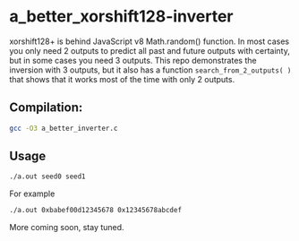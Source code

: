 # a_better_xorshift128-inverter
xorshift128+ is behind JavaScript v8 Math.random() function.
In most cases you only need 2 outputs to predict all past and future outputs with certainty,
but in some cases you need 3 outputs.
This repo demonstrates the inversion with 3 outputs, but it also has a function
`search_from_2_outputs( )` that shows that it works most of the time with only 2 outputs.


## Compilation:

```bash
gcc -O3 a_better_inverter.c
```

## Usage

```bash
./a.out seed0 seed1
```

For example
```bash
./a.out 0xbabef00d12345678 0x12345678abcdef
```

More coming soon, stay tuned.

